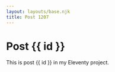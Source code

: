 ```yaml
---
layout: layouts/base.njk
title: Post 1207
---
```


# Post {{ id }}

This is post {{ id }} in my Eleventy project.
